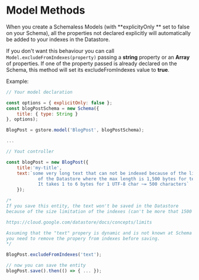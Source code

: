 # Model Methods

When you create a Schemaless Models (with **explicityOnly ** set to false on your Schema), all the properties not declared explicitly will automatically be added to your indexes in the Datastore.

If you don't want this behaviour you can call `Model.excludeFromIndexes(property)` passing a **string** property or an **Array** of properties. If one of the property passed is already declared on the Schema, this method will set its excludeFromIndexes value to **true**.

Example:

```js
// Your model declaration

const options = { explicitOnly: false };
const blogPostSchema = new Schema({
    title: { type: String }
}, options);

BlogPost = gstore.model('BlogPost', blogPostSchema);

...

// Yout controller

const blogPost = new BlogPost({
    title:'my-title',
    text:`some very long text that can not be indexed because of the limitation
            of the Datastore where the max length is 1,500 bytes for text properties.
            It takes 1 to 6 bytes for 1 UTF-8 char ~= 500 characters`
    });

/*
If you save this entity, the text won't be saved in the Datastore
because of the size limitation of the indexes (can't be more that 1500 bytes).

https://cloud.google.com/datastore/docs/concepts/limits

Assuming that the "text" propery is dynamic and is not known at Schema instantiation,
you need to remove the propery from indexes before saving.
*/

BlogPost.excludeFromIndexes('text');

// now you can save the entity
blogPost.save().then(() => { ... });

```
